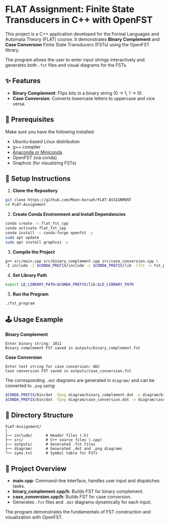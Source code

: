 # FLAT Assignment: Finite State Transducers in C++ with OpenFST

This project is a C++ application developed for the Formal Languages and Automata Theory (FLAT) course. It demonstrates **Binary Complement** and **Case Conversion** Finite State Transducers (FSTs) using the OpenFST library.

The program allows the user to enter input strings interactively and generates both `.fst` files and visual diagrams for the FSTs.

## ✨ Features

- **Binary Complement**: Flips bits in a binary string (0 → 1, 1 → 0).  
- **Case Conversion**: Converts lowercase letters to uppercase and vice versa.

## 🔧 Prerequisites

Make sure you have the following installed:

- Ubuntu-based Linux distribution  
- g++ compiler  
- [Anaconda or Miniconda](https://www.anaconda.com/)  
- OpenFST (via conda)  
- Graphviz (for visualizing FSTs)

## 🚀 Setup Instructions

1. **Clone the Repository**  
```bash
git clone https://github.com/Moon-boruah/FLAT-ASSIGNMENT
cd FLAT-Assignment
```

2. **Create Conda Environment and Install Dependencies**  
```bash
conda create -n flat_fst_cpp
conda activate flat_fst_cpp
conda install -c conda-forge openfst -y
sudo apt update
sudo apt install graphviz -y
```

3. **Compile the Project**  
```bash
g++ src/main.cpp src/binary_complement.cpp src/case_conversion.cpp \
-I include -I $CONDA_PREFIX/include -L $CONDA_PREFIX/lib -lfst -o fst_program
```

4. **Set Library Path**  
```bash
export LD_LIBRARY_PATH=$CONDA_PREFIX/lib:$LD_LIBRARY_PATH
```

5. **Run the Program**  
```bash
./fst_program
```

## 🕹️ Usage Example

**Binary Complement**
```
Enter binary string: 1011
Binary complement FST saved in outputs/binary_complement.fst
```

**Case Conversion**
```
Enter text string for case conversion: AbC
Case conversion FST saved in outputs/case_conversion.fst
```

The corresponding `.dot` diagrams are generated in `diagram/` and can be converted to `.png` using:
```bash
$CONDA_PREFIX/bin/dot -Tpng diagram/binary_complement.dot -o diagram/binary_complement.png
$CONDA_PREFIX/bin/dot -Tpng diagram/case_conversion.dot -o diagram/case_conversion.png
```

## 📁 Directory Structure

```
FLAT-Assignment/
│
├── include/      # Header files (.h)
├── src/          # C++ source files (.cpp)
├── outputs/      # Generated .fst files
├── diagram/      # Generated .dot and .png diagrams
└── syms.txt      # Symbol table for FSTs
```

## 🔬 Project Overview

- **main.cpp**: Command-line interface, handles user input and dispatches tasks.  
- **binary_complement.cpp/h**: Builds FST for binary complement.  
- **case_conversion.cpp/h**: Builds FST for case conversion.  
- Generates `.fst` files and `.dot` diagrams dynamically for each input.  

The program demonstrates the fundamentals of FST construction and visualization with OpenFST.
